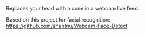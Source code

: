 Replaces your head with a cone in a webcam live feed.

Based on this project for facial recognition: https://github.com/shantnu/Webcam-Face-Detect
